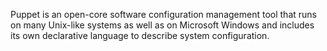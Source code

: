Puppet is an open-core software configuration management tool that runs on many Unix-like systems as well as on Microsoft Windows and includes its own declarative language to describe system configuration.
